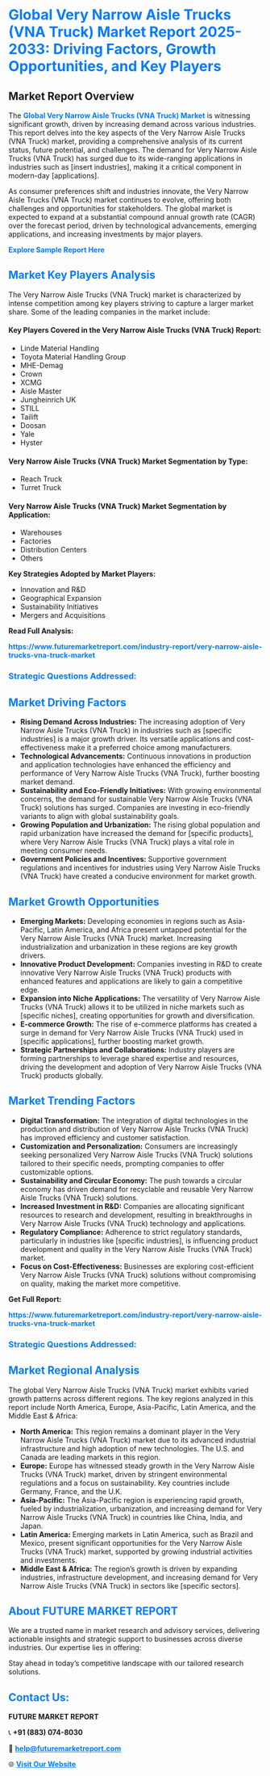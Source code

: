 <h1 style="color: #007BFF;">Global Very Narrow Aisle Trucks (VNA Truck) Market Report 2025-2033: Driving Factors, Growth Opportunities, and Key Players</h1>

<section id="overview">
<h2>Market Report Overview</h2>
<p>The <a href="https://www.futuremarketreport.com/industry-report/very-narrow-aisle-trucks-vna-truck-market" style="color: #007BFF; text-decoration: none;"><strong>Global Very Narrow Aisle Trucks (VNA Truck) Market</strong></a> is witnessing significant growth, driven by increasing demand across various industries. This report delves into the key aspects of the Very Narrow Aisle Trucks (VNA Truck) market, providing a comprehensive analysis of its current status, future potential, and challenges. The demand for Very Narrow Aisle Trucks (VNA Truck) has surged due to its wide-ranging applications in industries such as [insert industries], making it a critical component in modern-day [applications].</p>
<p>As consumer preferences shift and industries innovate, the Very Narrow Aisle Trucks (VNA Truck) market continues to evolve, offering both challenges and opportunities for stakeholders. The global market is expected to expand at a substantial compound annual growth rate (CAGR) over the forecast period, driven by technological advancements, emerging applications, and increasing investments by major players.</p>
</section>

<section id="overview">
<p><a href="https://www.futuremarketreport.com/request-sample/reportId=43266" style="color: #007BFF; text-decoration: none;"><strong>Explore Sample Report Here</strong></a></p>
</section>

<section id="key-players">
<h2 style="color: #007BFF;">Market Key Players Analysis</h2>
<p>The Very Narrow Aisle Trucks (VNA Truck) market is characterized by intense competition among key players striving to capture a larger market share. Some of the leading companies in the market include:</p>
<h4>Key Players Covered in the Very Narrow Aisle Trucks (VNA Truck) Report:</h4>
<ul><li>Linde Material Handling</li><li>Toyota Material Handling Group</li><li>MHE-Demag</li><li>Crown</li><li>XCMG</li><li>Aisle Master</li><li>Jungheinrich UK</li><li>STILL</li><li>Tailift</li><li>Doosan</li><li>Yale</li><li>Hyster</li></ul>
<h4>Very Narrow Aisle Trucks (VNA Truck) Market Segmentation by Type:</h4>
<ul><li>Reach Truck</li><li>Turret Truck</li></ul>

<h4>Very Narrow Aisle Trucks (VNA Truck) Market Segmentation by Application:</h4>
<ul><li>Warehouses</li><li>Factories</li><li>Distribution Centers</li><li>Others</li></ul>
<p><strong>Key Strategies Adopted by Market Players:</strong></p>
<ul>
<li>Innovation and R&D</li>
<li>Geographical Expansion</li>
<li>Sustainability Initiatives</li>
<li>Mergers and Acquisitions</li>
</ul>
</section>

<section>
<p><strong>Read Full Analysis: </strong></p><a href="https://www.futuremarketreport.com/industry-report/very-narrow-aisle-trucks-vna-truck-market" style="color: #007BFF; text-decoration: none;"><strong>https://www.futuremarketreport.com/industry-report/very-narrow-aisle-trucks-vna-truck-market</strong></a>
<h3 style="color: #007BFF;">Strategic Questions Addressed:</h3>
</section>

<section id="driving-factors">
<h2 style="color: #007BFF;">Market Driving Factors</h2>
<ul>
<li><strong>Rising Demand Across Industries:</strong> The increasing adoption of Very Narrow Aisle Trucks (VNA Truck) in industries such as [specific industries] is a major growth driver. Its versatile applications and cost-effectiveness make it a preferred choice among manufacturers.</li>
<li><strong>Technological Advancements:</strong> Continuous innovations in production and application technologies have enhanced the efficiency and performance of Very Narrow Aisle Trucks (VNA Truck), further boosting market demand.</li>
<li><strong>Sustainability and Eco-Friendly Initiatives:</strong> With growing environmental concerns, the demand for sustainable Very Narrow Aisle Trucks (VNA Truck) solutions has surged. Companies are investing in eco-friendly variants to align with global sustainability goals.</li>
<li><strong>Growing Population and Urbanization:</strong> The rising global population and rapid urbanization have increased the demand for [specific products], where Very Narrow Aisle Trucks (VNA Truck) plays a vital role in meeting consumer needs.</li>
<li><strong>Government Policies and Incentives:</strong> Supportive government regulations and incentives for industries using Very Narrow Aisle Trucks (VNA Truck) have created a conducive environment for market growth.</li>
</ul>
</section>

<section id="growth-opportunities">
<h2 style="color: #007BFF;">Market Growth Opportunities</h2>
<ul>
<li><strong>Emerging Markets:</strong> Developing economies in regions such as Asia-Pacific, Latin America, and Africa present untapped potential for the Very Narrow Aisle Trucks (VNA Truck) market. Increasing industrialization and urbanization in these regions are key growth drivers.</li>
<li><strong>Innovative Product Development:</strong> Companies investing in R&D to create innovative Very Narrow Aisle Trucks (VNA Truck) products with enhanced features and applications are likely to gain a competitive edge.</li>
<li><strong>Expansion into Niche Applications:</strong> The versatility of Very Narrow Aisle Trucks (VNA Truck) allows it to be utilized in niche markets such as [specific niches], creating opportunities for growth and diversification.</li>
<li><strong>E-commerce Growth:</strong> The rise of e-commerce platforms has created a surge in demand for Very Narrow Aisle Trucks (VNA Truck) used in [specific applications], further boosting market growth.</li>
<li><strong>Strategic Partnerships and Collaborations:</strong> Industry players are forming partnerships to leverage shared expertise and resources, driving the development and adoption of Very Narrow Aisle Trucks (VNA Truck) products globally.</li>
</ul>
</section>

<section id="trending-factors">
<h2 style="color: #007BFF;">Market Trending Factors</h2>
<ul>
<li><strong>Digital Transformation:</strong> The integration of digital technologies in the production and distribution of Very Narrow Aisle Trucks (VNA Truck) has improved efficiency and customer satisfaction.</li>
<li><strong>Customization and Personalization:</strong> Consumers are increasingly seeking personalized Very Narrow Aisle Trucks (VNA Truck) solutions tailored to their specific needs, prompting companies to offer customizable options.</li>
<li><strong>Sustainability and Circular Economy:</strong> The push towards a circular economy has driven demand for recyclable and reusable Very Narrow Aisle Trucks (VNA Truck) solutions.</li>
<li><strong>Increased Investment in R&D:</strong> Companies are allocating significant resources to research and development, resulting in breakthroughs in Very Narrow Aisle Trucks (VNA Truck) technology and applications.</li>
<li><strong>Regulatory Compliance:</strong> Adherence to strict regulatory standards, particularly in industries like [specific industries], is influencing product development and quality in the Very Narrow Aisle Trucks (VNA Truck) market.</li>
<li><strong>Focus on Cost-Effectiveness:</strong> Businesses are exploring cost-efficient Very Narrow Aisle Trucks (VNA Truck) solutions without compromising on quality, making the market more competitive.</li>
</ul>
</section>

<section>
<p><strong>Get Full Report: </strong></p><a href="https://www.futuremarketreport.com/industry-report/very-narrow-aisle-trucks-vna-truck-market" style="color: #007BFF; text-decoration: none;"><strong>https://www.futuremarketreport.com/industry-report/very-narrow-aisle-trucks-vna-truck-market</strong></a>
<h3 style="color: #007BFF;">Strategic Questions Addressed:</h3>
</section>


<section id="regional-analysis">
<h2 style="color: #007BFF;">Market Regional Analysis</h2>
<p>The global Very Narrow Aisle Trucks (VNA Truck) market exhibits varied growth patterns across different regions. The key regions analyzed in this report include North America, Europe, Asia-Pacific, Latin America, and the Middle East & Africa:</p>
<ul>
<li><strong>North America:</strong> This region remains a dominant player in the Very Narrow Aisle Trucks (VNA Truck) market due to its advanced industrial infrastructure and high adoption of new technologies. The U.S. and Canada are leading markets in this region.</li>
<li><strong>Europe:</strong> Europe has witnessed steady growth in the Very Narrow Aisle Trucks (VNA Truck) market, driven by stringent environmental regulations and a focus on sustainability. Key countries include Germany, France, and the U.K.</li>
<li><strong>Asia-Pacific:</strong> The Asia-Pacific region is experiencing rapid growth, fueled by industrialization, urbanization, and increasing demand for Very Narrow Aisle Trucks (VNA Truck) in countries like China, India, and Japan.</li>
<li><strong>Latin America:</strong> Emerging markets in Latin America, such as Brazil and Mexico, present significant opportunities for the Very Narrow Aisle Trucks (VNA Truck) market, supported by growing industrial activities and investments.</li>
<li><strong>Middle East & Africa:</strong> The region’s growth is driven by expanding industries, infrastructure development, and increasing demand for Very Narrow Aisle Trucks (VNA Truck) in sectors like [specific sectors].</li>
</ul>
</section>

<footer>
<h2 style="color: #007BFF;">About FUTURE MARKET REPORT</h2>
<p>We are a trusted name in market research and advisory services, delivering actionable insights and strategic support to businesses across diverse industries. Our expertise lies in offering:</p>

<p>Stay ahead in today’s competitive landscape with our tailored research solutions.</p>

<h2 style="color: #007BFF;">Contact Us:</h2>
<p><strong>FUTURE MARKET REPORT</strong></p>
<p>📞 <strong>+91 (883) 074-8030</strong></p>
<p>📧 <strong><a href="mailto:help@futuremarketreport.com" style="color: #007BFF;">help@futuremarketreport.com</a></strong></p>
<p>🌐 <strong><a href="https://www.futuremarketreport.com/" style="color: #007BFF;">Visit Our Website</a></strong></p>
</footer>